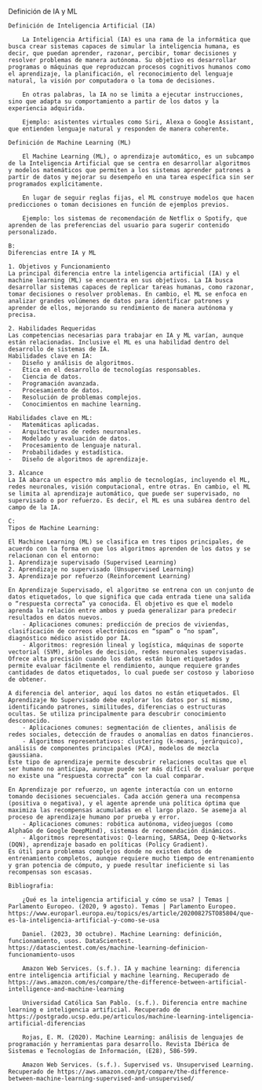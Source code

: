 Definición de IA y ML

    Definición de Inteligencia Artificial (IA)

        La Inteligencia Artificial (IA) es una rama de la informática que busca crear sistemas capaces de simular la inteligencia humana, es decir, que puedan aprender, razonar, percibir, tomar decisiones y resolver problemas de manera autónoma. Su objetivo es desarrollar programas o máquinas que reproduzcan procesos cognitivos humanos como el aprendizaje, la planificación, el reconocimiento del lenguaje natural, la visión por computadora o la toma de decisiones.

        En otras palabras, la IA no se limita a ejecutar instrucciones, sino que adapta su comportamiento a partir de los datos y la experiencia adquirida.

        Ejemplo: asistentes virtuales como Siri, Alexa o Google Assistant, que entienden lenguaje natural y responden de manera coherente.

    Definición de Machine Learning (ML)

        El Machine Learning (ML), o aprendizaje automático, es un subcampo de la Inteligencia Artificial que se centra en desarrollar algoritmos y modelos matemáticos que permiten a los sistemas aprender patrones a partir de datos y mejorar su desempeño en una tarea específica sin ser programados explícitamente.

        En lugar de seguir reglas fijas, el ML construye modelos que hacen predicciones o toman decisiones en función de ejemplos previos.

        Ejemplo: los sistemas de recomendación de Netflix o Spotify, que aprenden de las preferencias del usuario para sugerir contenido personalizado.

    B:
    Diferencias entre IA y ML

    1. Objetivos y Funcionamiento
    La principal diferencia entre la inteligencia artificial (IA) y el machine learning (ML) se encuentra en sus objetivos. La IA busca desarrollar sistemas capaces de replicar tareas humanas, como razonar, tomar decisiones o resolver problemas. En cambio, el ML se enfoca en analizar grandes volúmenes de datos para identificar patrones y aprender de ellos, mejorando su rendimiento de manera autónoma y precisa.

    2. Habilidades Requeridas
    Las competencias necesarias para trabajar en IA y ML varían, aunque están relacionadas. Inclusive el ML es una habilidad dentro del desarrollo de sistemas de IA.
    Habilidades clave en IA:
    -	Diseño y análisis de algoritmos.
    -	Ética en el desarrollo de tecnologías responsables.
    -	Ciencia de datos.
    -	Programación avanzada.
    -	Procesamiento de datos.
    -	Resolución de problemas complejos.
    -	Conocimientos en machine learning.

    Habilidades clave en ML:
    -	Matemáticas aplicadas.
    -	Arquitecturas de redes neuronales.
    -	Modelado y evaluación de datos.
    -	Procesamiento de lenguaje natural.
    -	Probabilidades y estadística.
    -	Diseño de algoritmos de aprendizaje.

    3. Alcance
    La IA abarca un espectro más amplio de tecnologías, incluyendo el ML, redes neuronales, visión computacional, entre otras. En cambio, el ML se limita al aprendizaje automático, que puede ser supervisado, no supervisado o por refuerzo. Es decir, el ML es una subárea dentro del campo de la IA.

    C:
    Tipos de Machine Learning:

    El Machine Learning (ML) se clasifica en tres tipos principales, de acuerdo con la forma en que los algoritmos aprenden de los datos y se relacionan con el entorno:
    1. Aprendizaje supervisado (Supervised Learning)
    2. Aprendizaje no supervisado (Unsupervised Learning)
    3. Aprendizaje por refuerzo (Reinforcement Learning)

    En Aprendizaje Supervisado, el algoritmo se entrena con un conjunto de datos etiquetados, lo que significa que cada entrada tiene una salida o “respuesta correcta” ya conocida. El objetivo es que el modelo aprenda la relación entre ambos y pueda generalizar para predecir resultados en datos nuevos.
        - Aplicaciones comunes: predicción de precios de viviendas, clasificación de correos electrónicos en “spam” o “no spam”, diagnóstico médico asistido por IA.
        - Algoritmos: regresión lineal y logística, máquinas de soporte vectorial (SVM), árboles de decisión, redes neuronales supervisadas.
    Ofrece alta precisión cuando los datos están bien etiquetados y permite evaluar fácilmente el rendimiento, aunque requiere grandes cantidades de datos etiquetados, lo cual puede ser costoso y laborioso de obtener.

    A diferencia del anterior, aquí los datos no están etiquetados. El Aprendizaje No Supervisado debe explorar los datos por sí mismo, identificando patrones, similitudes, diferencias o estructuras ocultas. Se utiliza principalmente para descubrir conocimiento desconocido.
        - Aplicaciones comunes: segmentación de clientes, análisis de redes sociales, detección de fraudes o anomalías en datos financieros.
        - Algoritmos representativos: clustering (k-means, jerárquico), análisis de componentes principales (PCA), modelos de mezcla gaussiana.
    Este tipo de aprendizaje permite descubrir relaciones ocultas que el ser humano no anticipa, aunque puede ser más difícil de evaluar porque no existe una “respuesta correcta” con la cual comparar.

    En Aprendizaje por refuerzo, un agente interactúa con un entorno tomando decisiones secuenciales. Cada acción genera una recompensa (positiva o negativa), y el agente aprende una política óptima que maximiza las recompensas acumuladas en el largo plazo. Se asemeja al proceso de aprendizaje humano por prueba y error.
        - Aplicaciones comunes: robótica autónoma, videojuegos (como AlphaGo de Google DeepMind), sistemas de recomendación dinámicos.
        - Algoritmos representativos: Q-learning, SARSA, Deep Q-Networks (DQN), aprendizaje basado en políticas (Policy Gradient).
    Es útil para problemas complejos donde no existen datos de entrenamiento completos, aunque requiere mucho tiempo de entrenamiento y gran potencia de cómputo, y puede resultar ineficiente si las recompensas son escasas.

    Bibliografia:
        
        ¿Qué es la inteligencia artificial y cómo se usa? | Temas | Parlamento Europeo. (2020, 9 agosto). Temas | Parlamento Europeo. https://www.europarl.europa.eu/topics/es/article/20200827STO85804/que-es-la-inteligencia-artificial-y-como-se-usa
        
        Daniel. (2023, 30 octubre). Machine Learning: definición, funcionamiento, usos. DataScientest. https://datascientest.com/es/machine-learning-definicion-funcionamiento-usos

        Amazon Web Services. (s.f.). IA y machine learning: diferencia entre inteligencia artificial y machine learning. Recuperado de https://aws.amazon.com/es/compare/the-difference-between-artificial-intelligence-and-machine-learning

        Universidad Católica San Pablo. (s.f.). Diferencia entre machine learning e inteligencia artificial. Recuperado de https://postgrado.ucsp.edu.pe/articulos/machine-learning-inteligencia-artificial-diferencias

        Rojas, E. M. (2020). Machine Learning: análisis de lenguajes de programación y herramientas para desarrollo. Revista Ibérica de Sistemas e Tecnologías de Información, (E28), 586-599.

        Amazon Web Services. (s.f.). Supervised vs. Unsupervised Learning. Recuperado de https://aws.amazon.com/pt/compare/the-difference-between-machine-learning-supervised-and-unsupervised/
